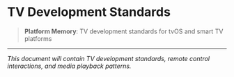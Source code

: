 # TV Development Standards

> **Platform Memory**: TV development standards for tvOS and smart TV platforms

---

*This document will contain TV development standards, remote control interactions, and media playback patterns.*